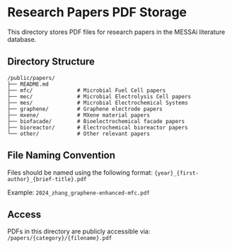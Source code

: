 # Research Papers PDF Storage

This directory stores PDF files for research papers in the MESSAi literature database.

## Directory Structure

```
/public/papers/
├── README.md
├── mfc/              # Microbial Fuel Cell papers
├── mec/              # Microbial Electrolysis Cell papers
├── mes/              # Microbial Electrochemical Systems
├── graphene/         # Graphene electrode papers
├── mxene/            # MXene material papers
├── biofacade/        # Bioelectrochemical facade papers
├── bioreactor/       # Electrochemical bioreactor papers
└── other/            # Other relevant papers
```

## File Naming Convention

Files should be named using the following format:
`{year}_{first-author}_{brief-title}.pdf`

Example: `2024_zhang_graphene-enhanced-mfc.pdf`

## Access

PDFs in this directory are publicly accessible via:
`/papers/{category}/{filename}.pdf`